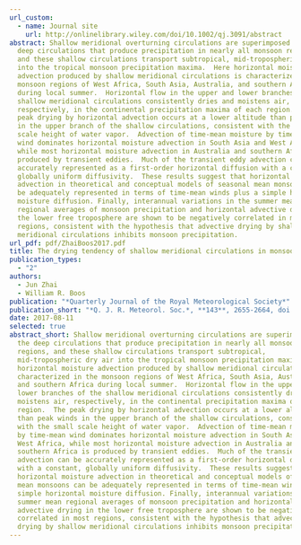 ```yaml
---
url_custom:
  - name: Journal site
    url: http://onlinelibrary.wiley.com/doi/10.1002/qj.3091/abstract
abstract: Shallow meridional overturning circulations are superimposed on the
  deep circulations that produce precipitation in nearly all monsoon regions,
  and these shallow circulations transport subtropical, mid-tropospheric dry air
  into the tropical monsoon precipitation maxima.  Here horizontal moisture
  advection produced by shallow meridional circulations is characterized in the
  monsoon regions of West Africa, South Asia, Australia, and southern Africa
  during local summer.  Horizontal flow in the upper and lower branches of the
  shallow meridional circulations consistently dries and moistens air,
  respectively, in the continental precipitation maxima of each region.  The
  peak drying by horizontal advection occurs at a lower altitude than peak winds
  in the upper branch of the shallow circulations, consistent with the small
  scale height of water vapor.  Advection of time-mean moisture by time-mean
  wind dominates horizontal moisture advection in South Asia and West Africa,
  while most horizontal moisture advection in Australia and southern Africa is
  produced by transient eddies.  Much of the transient eddy advection can be
  accurately represented as a first-order horizontal diffusion with a constant,
  globally uniform diffusivity.  These results suggest that horizontal moisture
  advection in theoretical and conceptual models of seasonal mean monsoons can
  be adequately represented in terms of time-mean winds plus a simple horizontal
  moisture diffusion. Finally, interannual variations in the summer mean
  regional averages of monsoon precipitation and horizontal advective drying in
  the lower free troposphere are shown to be negatively correlated in most
  regions, consistent with the hypothesis that advective drying by shallow
  meridional circulations inhibits monsoon precipitation.
url_pdf: pdf/ZhaiBoos2017.pdf
title: The drying tendency of shallow meridional circulations in monsoons
publication_types:
  - "2"
authors:
  - Jun Zhai
  - William R. Boos
publication: "*Quarterly Journal of the Royal Meteorological Society*"
publication_short: "*Q. J. R. Meteorol. Soc.*, **143**, 2655-2664, doi:10.1002/qj.3091"
date: 2017-08-11
selected: true
abstract_short: Shallow meridional overturning circulations are superimposed on
  the deep circulations that produce precipitation in nearly all monsoon
  regions, and these shallow circulations transport subtropical,
  mid-tropospheric dry air into the tropical monsoon precipitation maxima.  Here
  horizontal moisture advection produced by shallow meridional circulations is
  characterized in the monsoon regions of West Africa, South Asia, Australia,
  and southern Africa during local summer.  Horizontal flow in the upper and
  lower branches of the shallow meridional circulations consistently dries and
  moistens air, respectively, in the continental precipitation maxima of each
  region.  The peak drying by horizontal advection occurs at a lower altitude
  than peak winds in the upper branch of the shallow circulations, consistent
  with the small scale height of water vapor.  Advection of time-mean moisture
  by time-mean wind dominates horizontal moisture advection in South Asia and
  West Africa, while most horizontal moisture advection in Australia and
  southern Africa is produced by transient eddies.  Much of the transient eddy
  advection can be accurately represented as a first-order horizontal diffusion
  with a constant, globally uniform diffusivity.  These results suggest that
  horizontal moisture advection in theoretical and conceptual models of seasonal
  mean monsoons can be adequately represented in terms of time-mean winds plus a
  simple horizontal moisture diffusion. Finally, interannual variations in the
  summer mean regional averages of monsoon precipitation and horizontal
  advective drying in the lower free troposphere are shown to be negatively
  correlated in most regions, consistent with the hypothesis that advective
  drying by shallow meridional circulations inhibits monsoon precipitation.
---
```

